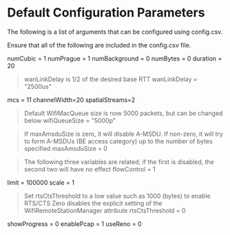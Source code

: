 # Default Configuration Parameters

The following is a list of arguments that can be configured using config.csv.

Ensure that all of the following are included in the config.csv file.

numCubic = 1
numPrague = 1
numBackground = 0
numBytes = 0
duration = 20

> wanLinkDelay is 1/2 of the desired base RTT
wanLinkDelay = "2500us"

mcs = 11
channelWidth=20
spatialStreams=2

> Default WifiMacQueue size is now 5000 packets, but can be changed below
wifiQueueSize = "5000p"

> If maxAmsduSize is zero, it will disable A-MSDU.  If non-zero, it will
> try to form A-MSDUs (BE access category) up to the number of bytes specified
maxAmsduSize = 0

> The following three variables are related; if the first is disabled,
> the second two will have no effect
flowControl = 1

limit = 100000
scale = 1

> Set rtsCtsThreshold to a low value such as 1000 (bytes) to enable RTS/CTS
> Zero disables the explicit setting of the WifiRemoteStationManager attribute
rtsCtsThreshold = 0

showProgress = 0
enablePcap = 1
useReno = 0
